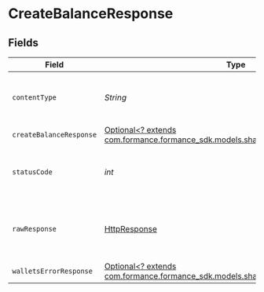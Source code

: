 # CreateBalanceResponse


## Fields

| Field                                                                                                                             | Type                                                                                                                              | Required                                                                                                                          | Description                                                                                                                       |
| --------------------------------------------------------------------------------------------------------------------------------- | --------------------------------------------------------------------------------------------------------------------------------- | --------------------------------------------------------------------------------------------------------------------------------- | --------------------------------------------------------------------------------------------------------------------------------- |
| `contentType`                                                                                                                     | *String*                                                                                                                          | :heavy_check_mark:                                                                                                                | HTTP response content type for this operation                                                                                     |
| `createBalanceResponse`                                                                                                           | [Optional<? extends com.formance.formance_sdk.models.shared.CreateBalanceResponse>](../../models/shared/CreateBalanceResponse.md) | :heavy_minus_sign:                                                                                                                | Created balance                                                                                                                   |
| `statusCode`                                                                                                                      | *int*                                                                                                                             | :heavy_check_mark:                                                                                                                | HTTP response status code for this operation                                                                                      |
| `rawResponse`                                                                                                                     | [HttpResponse<InputStream>](https://docs.oracle.com/en/java/javase/11/docs/api/java.net.http/java/net/http/HttpResponse.html)     | :heavy_check_mark:                                                                                                                | Raw HTTP response; suitable for custom response parsing                                                                           |
| `walletsErrorResponse`                                                                                                            | [Optional<? extends com.formance.formance_sdk.models.shared.WalletsErrorResponse>](../../models/shared/WalletsErrorResponse.md)   | :heavy_minus_sign:                                                                                                                | Error                                                                                                                             |